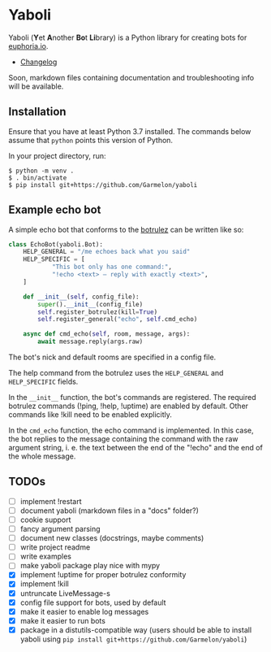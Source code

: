 # Yaboli

Yaboli (**Y**et **A**nother **Bo**t **Li**brary) is a Python library for
creating bots for [euphoria.io](https://euphoria.io).

- [Changelog](CHANGELOG.md)

Soon, markdown files containing documentation and troubleshooting info will be
available.

## Installation

Ensure that you have at least Python 3.7 installed. The commands below assume
that `python` points this version of Python.

In your project directory, run:

```
$ python -m venv .
$ . bin/activate
$ pip install git+https://github.com/Garmelon/yaboli
```

## Example echo bot

A simple echo bot that conforms to the
[botrulez](https://github.com/jedevc/botrulez) can be written like so:

```python
class EchoBot(yaboli.Bot):
    HELP_GENERAL = "/me echoes back what you said"
    HELP_SPECIFIC = [
            "This bot only has one command:",
            "!echo <text> – reply with exactly <text>",
    ]

    def __init__(self, config_file):
        super().__init__(config_file)
        self.register_botrulez(kill=True)
        self.register_general("echo", self.cmd_echo)

    async def cmd_echo(self, room, message, args):
        await message.reply(args.raw)
```

The bot's nick and default rooms are specified in a config file.

The help command from the botrulez uses the `HELP_GENERAL` and `HELP_SPECIFIC`
fields.

In the `__init__` function, the bot's commands are registered. The required
botrulez commands (!ping, !help, !uptime) are enabled by default. Other
commands like !kill need to be enabled explicitly.

In the `cmd_echo` function, the echo command is implemented. In this case, the
bot replies to the message containing the command with the raw argument string,
i. e. the text between the end of the "!echo" and the end of the whole message.

## TODOs

- [ ] implement !restart
- [ ] document yaboli (markdown files in a "docs" folder?)
- [ ] cookie support
- [ ] fancy argument parsing
- [ ] document new classes (docstrings, maybe comments)
- [ ] write project readme
- [ ] write examples
- [ ] make yaboli package play nice with mypy
- [x] implement !uptime for proper botrulez conformity
- [x] implement !kill
- [x] untruncate LiveMessage-s
- [x] config file support for bots, used by default
- [x] make it easier to enable log messages
- [x] make it easier to run bots
- [x] package in a distutils-compatible way (users should be able to install
  yaboli using `pip install git+https://github.com/Garmelon/yaboli`)

